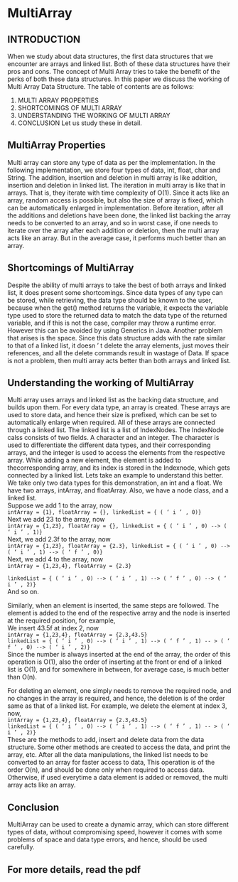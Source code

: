# MultiArray

## INTRODUCTION

When we study about data structures, the first data structures that we encounter
are arrays and linked list. Both of these data structures have their pros and cons.
The concept of Multi Array tries to take the benefit of the perks of both these data
structures. In this paper we discuss the working of Multi Array Data Structure. The
table of contents are as follows:
1. MULTI ARRAY PROPERTIES
2. SHORTCOMINGS OF MULTI ARRAY
3. UNDERSTANDING THE WORKING OF MULTI ARRAY
4. CONCLUSION
Let us study these in detail.

## MultiArray Properties

Multi array can store any type of data as per the implementation. In the following
implementation, we store four types of data, int, float, char and String. The addition,
insertion and deletion in multi array is like addition, insertion and deletion in linked
list. The iteration in multi array is like that in arrays. That is, they iterate with time
complexity of O(1). Since it acts like an array, random access is possible, but also
the size of array is fixed, which can be automatically enlarged in implementation.
Before iteration, after all the additions and deletions have been done, the linked list
backing the array needs to be converted to an array, and so in worst case, if one
needs to iterate over the array after each addition or deletion, then the multi array
acts like an array. But in the average case, it performs much better than an array.

## Shortcomings of MultiArray

Despite the ability of multi arrays to take the best of both arrays and linked list, it
does present some shortcomings. Since data types of any type can be stored, while
retrieving, the data type should be known to the user, because when the get()
method returns the variable, it expects the variable type used to store the returned
data to match the data type of the returned variable, and if this is not the case,
compiler may throw a runtime error.</br>
However this can be avoided by using Generics in Java. Another problem that
arises is the space. Since this data structure adds with the rate similar to that of a
linked list, it doesn ’ t delete the array elements, just moves their references, and all
the delete commands result in wastage of Data. If space is not a problem, then
multi array acts better than both arrays and linked list.

## Understanding the working of MultiArray

Multi array uses arrays and linked list as the backing data structure, and builds
upon them. For every data type, an array is created. These arrays are used to store
data, and hence their size is prefixed, which can be set to automatically enlarge
when required. All of these arrays are connected through a linked list. The linked list
is a list of IndexNodes. The IndexNode calss consists of two fields. A character and
an integer. The character is used to differentiate the different data types, and their
corresponding arrays, and the integer is used to access the elements from the
respective array. While adding a new element, the element is added to thecorresponding array, and its index is stored in the Indexnode, which gets connected
by a linked list. Lets take an example to understand this better.
We take only two data types for this demonstration, an int and a float. We have two
arrays, intArray, and floatArray. Also, we have a node class, and a linked list. </br>
Suppose we add 1 to the array, now</br>
```intArray = {1}, floatArray = {}, linkedList = { ( ‘ i ’ , 0)}```</br>
Next we add 23 to the array, now</br>
```intArray = {1,23}, floatArray = {}, linkedList = { ( ‘ i ’ , 0) --> ( ‘ i ’ , 1)}```</br>
Next, we add 2.3f to the array, now</br>
```intArray = {1,23}, floatArray = {2.3}, linkedList = { ( ‘ i ’ , 0) --> ( ‘ i ’ , 1) --> ( ‘ f ’ , 0)}```</br>
Next, we add 4 to the array, now</br>
```intArray = {1,23,4}, floatArray = {2.3}```</br>

```linkedList = { ( ‘ i ’ , 0) --> ( ‘ i ’ , 1) --> ( ‘ f ’ , 0) --> ( ‘ i ’ , 2)}```</br>
And so on.</br>

Similarly, when an element is inserted, the same steps are followed. The element is
added to the end of the respective array and the node is inserted at the required
position, for example,</br>
We insert 43.5f at index 2, now</br>
```intArray = {1,23,4}, floatArray = {2.3,43.5}```</br>
```linkedList = { ( ‘ i ’ , 0) --> ( ‘ i ’ , 1) --> ( ‘ f ’ , 1) -- > ( ‘ f ’ , 0) --> ( ‘ i ’ , 2)}```</br>
Since the number is always inserted at the end of the array, the order of this</br>
operation is O(1), also the order of inserting at the front or end of a linked list is
O(1), and for somewhere in between, for average case, is much better than O(n). </br>

For deleting an element, one simply needs to remove the required node, and no
changes in the array is required, and hence, the deletion is of the order same as
that of a linked list. For example, we delete the element at index 3, now,</br>
```intArray = {1,23,4}, floatArray = {2.3,43.5}```</br>
```linkedList = { ( ‘ i ’ , 0) --> ( ‘ i ’ , 1) --> ( ‘ f ’ , 1) -- > ( ‘ i ’ , 2)}```</br>
These are the methods to add, insert and delete data from the data structure. Some
other methods are created to access the data, and print the array, etc.
After all the data manipulations, the linked list needs to be converted to an array for
faster access to data, This operation is of the order O(n), and should be done only
when required to access data. Otherwise, if used everytime a data element is
added or removed, the multi array acts like an array.

## Conclusion
MultiArray can be used to create a dynamic array, which can store different types of
data, without compromising speed, however it comes with some problems of space
and data type errors, and hence, should be used carefully.

## For more details, read the pdf
